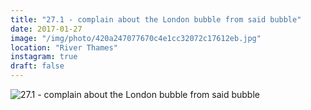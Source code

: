 ```yaml
---
title: "27.1 - complain about the London bubble from said bubble"
date: 2017-01-27
image: "/img/photo/420a247077670c4e1cc32072c17612eb.jpg"
location: "River Thames"
instagram: true
draft: false
---
```


![27.1 - complain about the London bubble from said bubble](/img/photo/420a247077670c4e1cc32072c17612eb.jpg)
